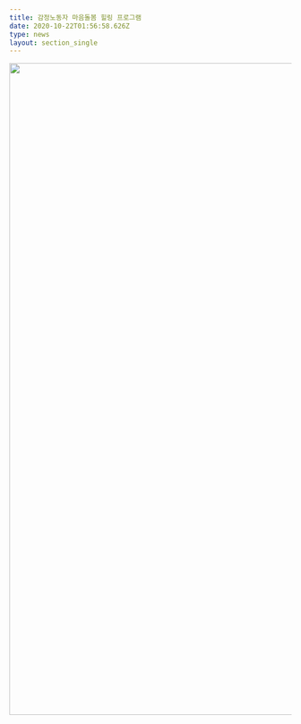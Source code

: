 ```yaml
---
title: 감정노동자 마음돌봄 힐링 프로그램
date: 2020-10-22T01:56:58.626Z
type: news
layout: section_single
---
```

<p><img src="https://drive.tiny.cloud/1/engl1s97gj9hrxpoa7eh7z5f05ozxfm1box3nxkh4j7a43ei/e2b5f2e8-a6df-45fd-9d71-ac69bd000218" alt="" width="823" height="1164" /></p>